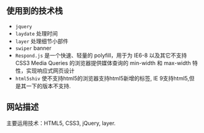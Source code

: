

## 使用到的技术栈
- `jquery`
- `laydate` 处理时间
- `layer` 处理细节小部件
- `swiper` banner
- `Respond.js` 是一个快速、轻量的 polyfill，用于为 IE6-8 以及其它不支持 CSS3 Media Queries 的浏览器提供媒体查询的 min-width 和 max-width 特性，实现响应式网页设计
- `html5shiv` 使不支持html5的浏览器支持html5新增的标签,  IE 9支持html5,但是其一下的版本不支持.

## 网站描述
 主要运用技术：HTML5, CSS3, jQuery, layer. 

